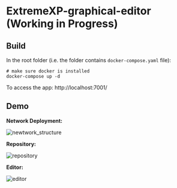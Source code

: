 # ExtremeXP-graphical-editor (Working in Progress)

## Build

In the root folder (i.e. the folder contains `docker-compose.yaml` file):

```shell
# make sure docker is installed
docker-compose up -d
```

To access the app: http://localhost:7001/

## Demo

**Network Deployment:**

![newtwork_structure](https://github.com/Yunabell-VU/ExtremeXP-graphical-editor/blob/main/demo_images/network_and_authentication.v1.png)

**Repository:**

![repository](https://github.com/Yunabell-VU/ExtremeXP-graphical-editor/blob/main/demo_images/repository_v2.jpg)

**Editor:**

![editor](https://github.com/Yunabell-VU/ExtremeXP-graphical-editor/blob/main/demo_images/editor_v2.jpg)
